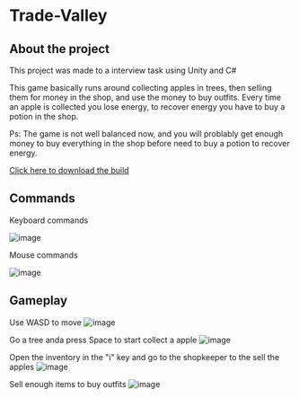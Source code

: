 # Trade-Valley
## About the project
This project was made to a interview task using Unity and C#

This game basically runs around collecting apples in trees, then selling them for money in the shop, and use the money to buy outfits. Every time an apple is collected you lose energy, to recover energy you have to buy a potion in the shop.

Ps: The game is not well balanced now, and you will problably get enough money to buy everything in the shop before need to buy a potion to recover energy.

[Click here to download the build](https://github.com/JG209/Trade-Valley/releases/tag/build)

## Commands
Keyboard commands

![image](https://user-images.githubusercontent.com/26046947/182213830-6bac8c09-af8a-4018-bab1-cdfb4d68f65f.png)

Mouse commands

![image](https://user-images.githubusercontent.com/26046947/182217239-160e9716-8ad5-4df4-b6ac-3a31771c82a3.png)

## Gameplay
Use WASD to move
![image](https://user-images.githubusercontent.com/26046947/182227600-e63898de-bf07-491d-8a64-573502164215.png)

Go a tree anda press Space to start collect a apple
![image](https://user-images.githubusercontent.com/26046947/182228252-6ccc4abb-8582-4fa8-9e70-f09b660d062c.png)

Open the inventory in the "i" key and go to the shopkeeper to the sell the apples
![image](https://user-images.githubusercontent.com/26046947/182228514-d4cc3874-72f1-436a-8908-1ce466bccb2c.png)

Sell enough items to buy outfits
![image](https://user-images.githubusercontent.com/26046947/182228796-8ad282ba-566a-442b-af02-8f5acb22b34f.png)
